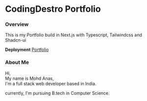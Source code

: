 # CodingDestro Portfolio

### Overview

This is my Portfolio build in Next.js with Typescript, Tailwindcss and Shadcn-ui

**Deployment** [Portfolio](https://portfolio-codingdestros-projects.vercel.app/)

### About Me

Hi,<br> My name is Mohd Anas,<br>I'm a full stack web developer based in India.

currently, I'm pursuing B.tech in Computer Science.
